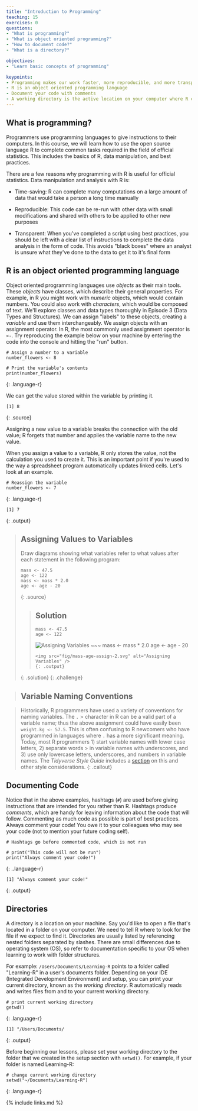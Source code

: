 ```yaml
---
title: "Introduction to Programming"
teaching: 15
exercises: 0
questions:
- "What is programming?"
- "What is object oriented programming?"
- "How to document code?"
- "What is a directory?"

objectives:
- "Learn basic concepts of programming"

keypoints:
- Programming makes our work faster, more reproducible, and more transparent. 
- R is an object oriented programming language
- Document your code with comments
- A working directory is the active location on your computer where R can read and write files
---
```


## What is programming?

Programmers use programming languages to give instructions to their computers. In this course, we will learn how to use the open source language R to complete common tasks required in the field of official statistics. This includes the basics of R, data manipulation, and best practices. 

There are a few reasons why programming with R is useful for official statistics. Data manipulation and analysis with R is:

* Time-saving: R can complete many computations on a large amount of data that would take a person a long time manually

* Reproducible: This code can be re-run with other data with small modifications and shared with others to be applied to other new purposes

* Transparent: When you've completed a script using best practices, you should be left with a clear list of instructions to complete the data analysis in the form of code. This avoids "black boxes" where an analyst is unsure what they've done to the data to get it to it's final form


## R is an object oriented programming language

Object oriented programming languages use *objects* as their main tools. These *objects* have classes, which describe their general properties. For example, in R you might work with *numeric* objects, which would contain numbers. You could also work with *characters*, which would be composed of text. We'll explore classes and data types thoroughly in Episode 3 (Data Types and Structures). We can assign "labels" to these objects, creating a *variable* and use them interchangeably. We assign objects with an assignment operator. In R, the most commonly used assignment operator is `<-`. Try reproducing the example below on your machine by entering the code into the console and hitting the "run" button. 

~~~
# Assign a number to a variable
number_flowers <- 8

# Print the variable's contents
print(number_flowers)
~~~
{: .language-r}

We can get the value stored within the variable by printing it. 
~~~
[1] 8
~~~
{: .source}

Assigning a new value to a variable breaks the connection with the old value; R forgets that number and applies the variable name to the new value.

When you assign a value to a variable, R only stores the value, not the calculation you used to create it. This is an important point if you're used to the way a spreadsheet program automatically updates linked cells. Let's look at an example.

~~~
# Reassign the variable
number_flowers <- 7
~~~
{: .language-r)


~~~
[1] 7
~~~
{: .output}


> ## Assigning Values to Variables
> 
> Draw diagrams showing what variables refer to what values after each statement in the following program:
> 
> ~~~
> mass <- 47.5
> age <- 122
> mass <- mass * 2.0
> age <- age - 20
> ~~~
> {: .source}
>
> > ## Solution
> >
> > 
> >
> > ~~~
> > mass <- 47.5
> > age <- 122
> > 
> > ~~~
> > <img src="fig/mass-age-assign-1.svg" alt="Assigning Variables" />
> > ~~~
> > mass <- mass * 2.0
> > age <- age - 20
> > 
> > ~~~
> > <img src="fig/mass-age-assign-2.svg" alt="Assigning Variables" />
> > {: .output}
> {: .solution}
{: .challenge}






> ## Variable Naming Conventions

> Historically, R programmers have used a variety of conventions for naming variables. The `.` > character in R can be a valid part of a variable name; thus the above assignment could have 
> easily been `weight.kg <- 57.5`. This is often confusing to R newcomers who have programmed 
> in languages where `.` has a more significant meaning.
> Today, most R programmers 1) start variable names with lower case letters, 2) separate words > in variable names with underscores, and 3) use only lowercase letters, underscores, and 
> numbers in variable names. The *Tidyverse Style Guide* includes
> a [section](https://style.tidyverse.org/syntax.html) on this and other style considerations.
{: .callout}


## Documenting Code

Notice that in the above examples, hashtags (`#`) are used before giving instructions that are intended for you rather than R. Hashtags produce *comments*, which are handy for leaving information about the code that will follow. Commenting as much code as possible is part of best practices. Always comment your code! You owe it to your colleagues who may see your code (not to mention your future coding self).

~~~
# Hashtags go before commented code, which is not run

# print("This code will not be run")
print("Always comment your code!")
~~~
{: ..language-r}

~~~
[1] "Always comment your code!"
~~~
{: .output}


## Directories

A directory is a location on your machine. Say you'd like to open a file that's located in a folder on your computer. We need to tell R where to look for the file if we expect to find it. Directories are usually listed by referencing nested folders separated by slashes. There are small differences due to operating system (OS), so refer to documentation specific to your OS when learning to work with folder structures. 

For example: `/Users/Documents/Learning-R` points to a folder called "Learning-R" in a user's documents folder. Depending on your IDE (Integrated Development Environment) and setup, you can print your current directory, known as the *working directory*. R automatically reads and writes files from and to your current working directory. 


~~~
# print current working directory 
getwd()
~~~
{: .language-r}

~~~
[1] "/Users/Documents/
~~~
{: .output}

Before beginning our lessons, please set your working directory to the folder that we created in the setup section with `setwd()`. For example, if your folder is named Learning-R:

~~~
# change current working directory 
setwd("~/Documents/Learning-R")
~~~
{: .language-r}

{% include links.md %}

